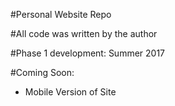 #Personal Website Repo

#All code was written by the author

#Phase 1 development: Summer 2017

#Coming Soon: 
* Mobile Version of Site
